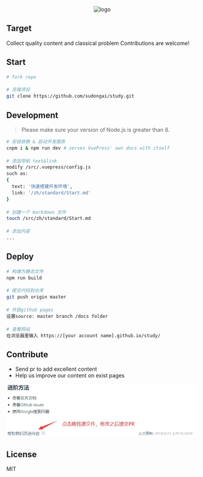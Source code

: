 <p align="center">
  <img width="280" src="https://avatars1.githubusercontent.com/u/8192412?s=460&v=4" alt="logo">
</p>

## Target
Collect quality content and classical problem
Contributions are welcome!

## Start
``` bash
# fork repo

# 克隆项目
git clone https://github.com/sudongai/study.git
```

## Development

> Please make sure your version of Node.js is greater than 8.

``` bash
# 安装依赖 & 启动开发服务
cnpm i & npm run dev # serves VuePress' own docs with itself

# 添加导航 text&link
modify /src/.vuepress/config.js
such as: 
{
  text: '快速搭建开发环境',
  link: '/zh/standard/Start.md'
}

# 创建一个 markdown 文件
touch /src/zh/standard/Start.md

# 添加内容
...
```

## Deploy
``` bash
# 构建为静态文件
npm run build

# 提交代码到仓库
git push origin master

# 开启github pages
设置source: master branch /docs folder

# 查看网站
在浏览器里输入 https://[your account name].github.io/study/
```

## Contribute
- Send pr to add excellent content
- Help us improve our content on exist pages  
 
![improve](/src/.vuepress/public//improve.jpg)

## License

MIT

